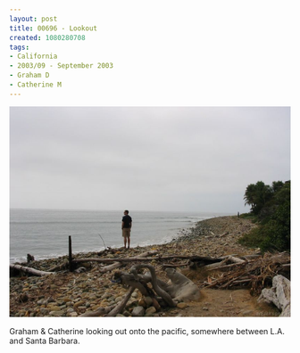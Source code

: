 ```yaml
---
layout: post
title: 00696 - Lookout
created: 1080280708
tags:
- California
- 2003/09 - September 2003
- Graham D
- Catherine M
---
```


<img src="/image/images/106_0696-325.jpg"/>

Graham & Catherine looking out onto the pacific, somewhere between L.A. and Santa Barbara.
